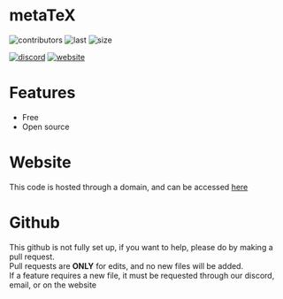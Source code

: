 # metaTeX

![contributors](https://img.shields.io/github/contributors/Eliso7777/metaTeX?logo=github)
![last](https://img.shields.io/github/last-commit/Eliso7777/metaTeX?logo=github)
![size](https://img.shields.io/github/languages/code-size/Eliso7777/metaTeX?logo=github)  

[![discord](https://img.shields.io/discord/853151778715205632?color=brightgreen&label=Discord&logo=Discord)](https://discord.gg/9Nwn2kZvTC)
[![website](https://img.shields.io/badge/Website-metaTeX-99ff00?logo=LaTeX)](https://tex.botbox.dev/)  

# Features

+ Free
+ Open source

# Website

This code is hosted through a domain, and can be accessed [here](https://tex.botbox.dev)

# Github

This github is not fully set up, if you want to help, please do by making a pull request.  
Pull requests are **ONLY** for edits, and no new files will be added.  
If a feature requires a new file, it must be requested through our discord, email, or on the website
